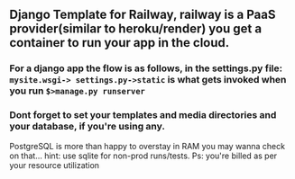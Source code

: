 ## Django Template for Railway, railway is a PaaS provider(similar to heroku/render) you get a container to run your app in the cloud.

### For a django app the flow is as follows, in the settings.py file: ``mysite.wsgi-> settings.py->static`` is what gets invoked when you run ``$>manage.py runserver``
### Dont forget to set your templates and media directories and your database, if you're using any.
 PostgreSQL is more than happy to overstay in RAM you may wanna check on that... hint: use sqlite for non-prod runs/tests.
 Ps: you're billed as per your resource utilization 
